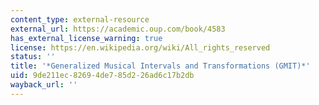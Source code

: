 ```yaml
---
content_type: external-resource
external_url: https://academic.oup.com/book/4583
has_external_license_warning: true
license: https://en.wikipedia.org/wiki/All_rights_reserved
status: ''
title: '*Generalized Musical Intervals and Transformations (GMIT)*'
uid: 9de211ec-8269-4de7-85d2-26ad6c17b2db
wayback_url: ''
---
```

